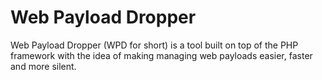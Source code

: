 # Web Payload Dropper

Web Payload Dropper  (WPD for short) is a tool built on top of the PHP framework with the idea of making managing web payloads easier, faster and more silent.


